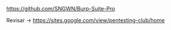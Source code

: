 https://github.com/SNGWN/Burp-Suite-Pro

Revisar ->
https://sites.google.com/view/pentesting-club/home